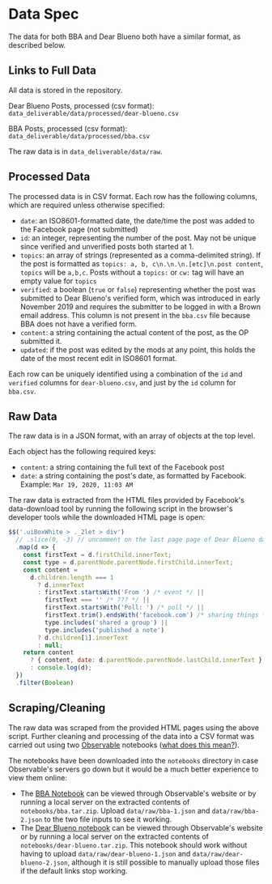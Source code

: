 # Data Spec

The data for both BBA and Dear Blueno both have a similar format, as described below.

## Links to Full Data

All data is stored in the repository.

Dear Blueno Posts, processed (csv format): `data_deliverable/data/processed/dear-blueno.csv`

BBA Posts, processed (csv format): `data_deliverable/data/processed/bba.csv`

The raw data is in `data_deliverable/data/raw`.


## Processed Data
The processed data is in CSV format. Each row has the following columns, which are required unless otherwise specified:

* `date`: an ISO8601-formatted date, the date/time the post was added to the Facebook page (not submitted)
* `id`: an integer, representing the number of the post. May not be unique since verified and unverified posts both started at 1.
* `topics`: an array of strings (represented as a comma-delimited string). If the post is formatted as `topics: a, b, c\n.\n.\n.[etc]\n.post content`, `topics` will be `a,b,c`. Posts without a `topics:` or `cw:` tag will have an empty value for `topics`
* `verified`: a boolean (`true` or `false`) representing whether the post was submitted to Dear Blueno's verified form, which was introduced in early November 2019 and requires the submitter to be logged in with a Brown email address. This column is not present in the `bba.csv` file because BBA does not have a verified form.
* `content`: a string containing the actual content of the post, as the OP submitted it.
* `updated`: if the post was edited by the mods at any point, this holds the date of the most recent edit in ISO8601 format.

Each row can be uniquely identified using a combination of the `id` and `verified` columns for `dear-blueno.csv`, and just by the `id` column for `bba.csv`.


## Raw Data
The raw data is in a JSON format, with an array of objects at the top level.

Each object has the following required keys:

* `content`: a string containing the full text of the Facebook post
* `date`: a string containing the post's date, as formatted by Facebook. Example: `Mar 19, 2020, 11:03 AM`

The raw data is extracted from the HTML files provided by Facebook's data-download tool by running the following script in the browser's developer tools while the downloaded HTML page is open:

```js
$$('.uiBoxWhite > ._2let > div')
  // .slice(0, -3) // uncomment on the last page page of Dear Blueno data to remove stuff at end
  .map(d => {
    const firstText = d.firstChild.innerText;
    const type = d.parentNode.parentNode.firstChild.innerText;
    const content =
      d.children.length === 1
        ? d.innerText
        : firstText.startsWith('From ') /* event */ ||
          firstText === '' /* ??? */ ||
          firstText.startsWith('Poll: ') /* poll */ ||
          firstText.trim().endsWith('facebook.com') /* sharing things */ ||
          type.includes('shared a group') ||
          type.includes('published a note')
        ? d.children[1].innerText
        : null;
    return content
      ? { content, date: d.parentNode.parentNode.lastChild.innerText }
      : console.log(d);
  })
  .filter(Boolean)
```

## Scraping/Cleaning

The raw data was scraped from the provided HTML pages using the above script. Further cleaning and processing of the data into a CSV format was carried out using two [Observable](https://observablehq.com) notebooks ([what does this mean?](https://observablehq.com/@observablehq/a-taste-of-observable?collection=@observablehq/introduction)).

The notebooks have been downloaded into the `notebooks` directory in case Observable's servers go down but it would be a much better experience to view them online:

- The [BBA Notebook](https://observablehq.com/d/56f0e983c79d6743) can be viewed through Observable's website or by running a local server on the extracted contents of `notebooks/bba.tar.zip`. Upload `data/raw/bba-1.json` and `data/raw/bba-2.json` to the two file inputs to see it working.
- The [Dear Blueno notebook](https://observablehq.com/d/be11c5ffccca1383) can be viewed through Observable's website or by running a local server on the extracted contents of `notebooks/dear-blueno.tar.zip`. This notebook should work without having to upload `data/raw/dear-blueno-1.json` and `data/raw/dear-blueno-2.json`, although it is still possible to manually upload those files if the default links stop working.
